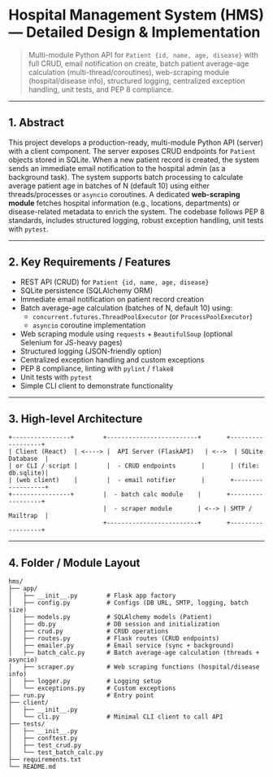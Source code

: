 # Hospital Management System (HMS) — Detailed Design & Implementation

> Multi-module Python API for `Patient {id, name, age, disease}` with full CRUD, email notification on create, batch patient average-age calculation (multi-thread/coroutines), web-scraping module (hospital/disease info), structured logging, centralized exception handling, unit tests, and PEP 8 compliance.

---

## 1. Abstract

This project develops a production-ready, multi-module Python API (server) with a client component. The server exposes CRUD endpoints for `Patient` objects stored in SQLite. When a new patient record is created, the system sends an immediate email notification to the hospital admin (as a background task). The system supports batch processing to calculate average patient age in batches of N (default 10) using either threads/processes or `asyncio` coroutines. A dedicated **web-scraping module** fetches hospital information (e.g., locations, departments) or disease-related metadata to enrich the system. The codebase follows PEP 8 standards, includes structured logging, robust exception handling, unit tests with `pytest`.

---

## 2. Key Requirements / Features

* REST API (CRUD) for `Patient {id, name, age, disease}`
* SQLite persistence (SQLAlchemy ORM)
* Immediate email notification on patient record creation
* Batch average-age calculation (batches of N, default 10) using:
  * `concurrent.futures.ThreadPoolExecutor` (or `ProcessPoolExecutor`)
  * `asyncio` coroutine implementation
* Web scraping module using `requests` + `BeautifulSoup` (optional Selenium for JS-heavy pages)
* Structured logging (JSON-friendly option)
* Centralized exception handling and custom exceptions
* PEP 8 compliance, linting with `pylint` / `flake8`
* Unit tests with `pytest`
* Simple CLI client to demonstrate functionality

---

## 3. High-level Architecture

```
+----------------+        +-------------------------+       +------------------+
| Client (React)  | <----> |  API Server (FlaskAPI)   | <-->  | SQLite Database  |
| or CLI / script |        |  - CRUD endpoints       |       | (file: db.sqlite)|
| (web client)    |        |  - email notifier       |       +------------------+
+----------------+        |  - batch calc module    |       +------------------+
                          |  - scraper module       | <--> | SMTP / Mailtrap  |
                          +-------------------------+       +------------------+
```

---

## 4. Folder / Module Layout

```
hms/
├── app/
│   ├── __init__.py        # Flask app factory
│   ├── config.py          # Configs (DB URL, SMTP, logging, batch size)
│   ├── models.py          # SQLAlchemy models (Patient)
│   ├── db.py              # DB session and initialization
│   ├── crud.py            # CRUD operations
│   ├── routes.py          # Flask routes (CRUD endpoints)
│   ├── emailer.py         # Email service (sync + background)
│   ├── batch_calc.py      # Batch average-age calculation (threads + asyncio)
│   ├── scraper.py         # Web scraping functions (hospital/disease info)
│   ├── logger.py          # Logging setup
│   └── exceptions.py      # Custom exceptions
├── run.py                 # Entry point
├── client/
│   ├── __init__.py
│   └── cli.py             # Minimal CLI client to call API
├── tests/
│   ├── __init__.py
│   ├── conftest.py
│   ├── test_crud.py
│   └── test_batch_calc.py
├── requirements.txt
└── README.md
```
